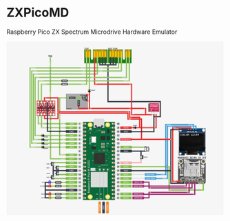 # ZXPicoMD
Raspberry Pico ZX Spectrum Microdrive Hardware Emulator

![image](https://github.com/TomDDG/ZXPicoMD/blob/main/Images/PicoDriveZX_Circuit_v2.png "Circuit Prototype")

